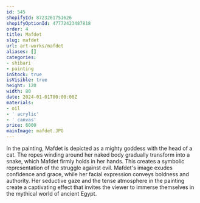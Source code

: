 ```yaml
---
id: 545
shopifyId: 8723261751626
shopifyOptionId: 47772423487818
order: 4
title: Mafdet
slug: mafdet
url: art-works/mafdet
aliases: []
categories:
- shibari
- painting
inStock: true
isVisible: true
height: 120
width: 80
date: 2024-01-01T00:00:00Z
materials:
- oil
- ' acrylic'
- ' canvas'
price: 6000
mainImage: mafdet.JPG
---
```

In the painting, Mafdet is depicted as a mighty goddess with the head of a cat. The ropes winding around her naked body gradually transform into a snake, which Mafdet firmly holds in her hands. This creates a symbolic representation of the struggle against evil. Mafdet's image exudes confidence and grace, while her facial expression conveys boldness and authority. Her seductive gaze and the tense atmosphere in the painting create a captivating effect that invites the viewer to immerse themselves in the mythical world of ancient Egypt.